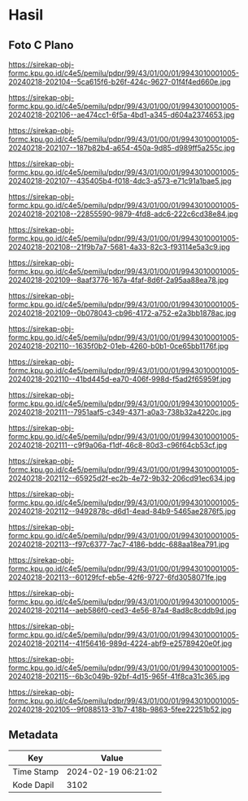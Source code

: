 # Hasil

## Foto C Plano

https://sirekap-obj-formc.kpu.go.id/c4e5/pemilu/pdpr/99/43/01/00/01/9943010001005-20240218-202104--5ca615f6-b26f-424c-9627-01f4f4ed660e.jpg

https://sirekap-obj-formc.kpu.go.id/c4e5/pemilu/pdpr/99/43/01/00/01/9943010001005-20240218-202106--ae474cc1-6f5a-4bd1-a345-d604a2374653.jpg

https://sirekap-obj-formc.kpu.go.id/c4e5/pemilu/pdpr/99/43/01/00/01/9943010001005-20240218-202107--187b82b4-a654-450a-9d85-d989ff5a255c.jpg

https://sirekap-obj-formc.kpu.go.id/c4e5/pemilu/pdpr/99/43/01/00/01/9943010001005-20240218-202107--435405b4-f018-4dc3-a573-e71c91a1bae5.jpg

https://sirekap-obj-formc.kpu.go.id/c4e5/pemilu/pdpr/99/43/01/00/01/9943010001005-20240218-202108--22855590-9879-4fd8-adc6-222c6cd38e84.jpg

https://sirekap-obj-formc.kpu.go.id/c4e5/pemilu/pdpr/99/43/01/00/01/9943010001005-20240218-202108--21f9b7a7-5681-4a33-82c3-f93114e5a3c9.jpg

https://sirekap-obj-formc.kpu.go.id/c4e5/pemilu/pdpr/99/43/01/00/01/9943010001005-20240218-202109--8aaf3776-167a-4faf-8d6f-2a95aa88ea78.jpg

https://sirekap-obj-formc.kpu.go.id/c4e5/pemilu/pdpr/99/43/01/00/01/9943010001005-20240218-202109--0b078043-cb96-4172-a752-e2a3bb1878ac.jpg

https://sirekap-obj-formc.kpu.go.id/c4e5/pemilu/pdpr/99/43/01/00/01/9943010001005-20240218-202110--1635f0b2-01eb-4260-b0b1-0ce65bb1176f.jpg

https://sirekap-obj-formc.kpu.go.id/c4e5/pemilu/pdpr/99/43/01/00/01/9943010001005-20240218-202110--41bd445d-ea70-406f-998d-f5ad2f65959f.jpg

https://sirekap-obj-formc.kpu.go.id/c4e5/pemilu/pdpr/99/43/01/00/01/9943010001005-20240218-202111--7951aaf5-c349-4371-a0a3-738b32a4220c.jpg

https://sirekap-obj-formc.kpu.go.id/c4e5/pemilu/pdpr/99/43/01/00/01/9943010001005-20240218-202111--c9f9a06a-f1df-46c8-80d3-c96f64cb53cf.jpg

https://sirekap-obj-formc.kpu.go.id/c4e5/pemilu/pdpr/99/43/01/00/01/9943010001005-20240218-202112--65925d2f-ec2b-4e72-9b32-206cd91ec634.jpg

https://sirekap-obj-formc.kpu.go.id/c4e5/pemilu/pdpr/99/43/01/00/01/9943010001005-20240218-202112--9492878c-d6d1-4ead-84b9-5465ae2876f5.jpg

https://sirekap-obj-formc.kpu.go.id/c4e5/pemilu/pdpr/99/43/01/00/01/9943010001005-20240218-202113--f97c6377-7ac7-4186-bddc-688aa18ea791.jpg

https://sirekap-obj-formc.kpu.go.id/c4e5/pemilu/pdpr/99/43/01/00/01/9943010001005-20240218-202113--60129fcf-eb5e-42f6-9727-6fd3058071fe.jpg

https://sirekap-obj-formc.kpu.go.id/c4e5/pemilu/pdpr/99/43/01/00/01/9943010001005-20240218-202114--aeb586f0-ced3-4e56-87a4-8ad8c8cddb9d.jpg

https://sirekap-obj-formc.kpu.go.id/c4e5/pemilu/pdpr/99/43/01/00/01/9943010001005-20240218-202114--41f56416-989d-4224-abf9-e25789420e0f.jpg

https://sirekap-obj-formc.kpu.go.id/c4e5/pemilu/pdpr/99/43/01/00/01/9943010001005-20240218-202115--6b3c049b-92bf-4d15-965f-41f8ca31c365.jpg

https://sirekap-obj-formc.kpu.go.id/c4e5/pemilu/pdpr/99/43/01/00/01/9943010001005-20240218-202105--9f088513-31b7-418b-9863-5fee22251b52.jpg


## Metadata

| Key        | Value               |
| ---------- | ------------------- |
| Time Stamp | 2024-02-19 06:21:02 |
| Kode Dapil | 3102                |




